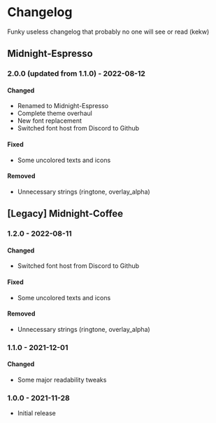 # **Changelog**

Funky useless changelog that probably no one will see or read (kekw)

## Midnight-Espresso

### 2.0.0 (updated from 1.1.0) - 2022-08-12

#### Changed
- Renamed to Midnight-Espresso
- Complete theme overhaul
- New font replacement
- Switched font host from Discord to Github

#### Fixed
- Some uncolored texts and icons

#### Removed
- Unnecessary strings (ringtone, overlay_alpha)

## [Legacy] Midnight-Coffee

### 1.2.0 - 2022-08-11

#### Changed
- Switched font host from Discord to Github

#### Fixed
- Some uncolored texts and icons

#### Removed
- Unnecessary strings (ringtone, overlay_alpha)

### 1.1.0 - 2021-12-01

#### Changed
- Some major readability tweaks

### 1.0.0 - 2021-11-28
- Initial release
